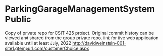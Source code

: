 # ParkingGarageManagementSystemPublic
Copy of private repo for CSIT 425 project. Original commit history can be viewed and shared from the group private repo.
link for live web application available until at least July, 2022 http://davidweinstein-001-site1.gtempurl.com/customerChoice.aspx 

